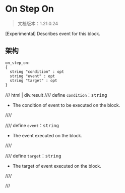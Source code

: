 # On Step On

> 文档版本：1.21.0.24

[Experimental] Describes event for this block.

## 架构

```mcschema
on_step_on:
{
  string "condition" : opt
  string "event" : opt
  string "target" : opt
}

```

/// html | div.result
//// define
`condition`：<samp>string</samp>

- The condition of event to be executed on the block.


////


//// define
`event`：<samp>string</samp>

- The event executed on the block.


////


//// define
`target`：<samp>string</samp>

- The target of event executed on the block.


////


///

